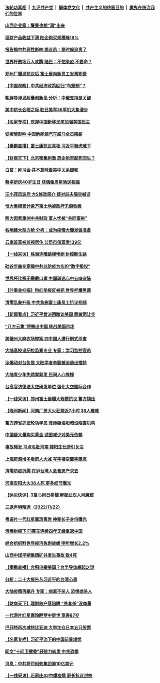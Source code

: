####  [法轮功真相](../../../../basic/blob/master/README.md?t=11241401) &nbsp;|&nbsp; [九评共产党](../../../../9ping.md/blob/master/README.md?t=11241401) &nbsp;|&nbsp; [解体党文化](../../../../jtdwh.md/blob/master/README.md?t=11241401)  &nbsp;|&nbsp; [共产主义的终极目的](../../../../gczydzjmd.md/blob/master/README.md?t=11241401) &nbsp;|&nbsp; [魔鬼在统治我们的世界](../../../../mgztzwmdsj.md/blob/master/README.md?t=11241401) 

#### [山西企业家：警察也想“润”出来](../pages/nsc413/n13871990.md?t=11241401) 


#### [理财产品收益下滑 陆企购买规模降19%](../pages/nsc413/n13871931.md?t=11241401) 

#### [报告揭中共恶性影响 美议员：是时候追责了](../pages/nsc413/n13871950.md?t=11241401) 

#### [世界杯赛场万人欢腾 陆民：不怕染疫 不要命？](../pages/nsc413/n13871649.md?t=11241401) 

#### [郑州厂爆发抗议后 富士康向新员工发离职费](../pages/nsc413/n13871944.md?t=11241401) 

#### [【中国观察】中共经济政策回归“鸟笼制”？](../pages/nsc413/n13871689.md?t=11241401) 

#### [朝鲜导弹发射量创新高 分析：中俄支持是关键](../pages/nsc413/n13871809.md?t=11241401) 

#### [美中防长会晤之际 驻日美军36军机大象漫步](../pages/nsc413/n13871878.md?t=11241401) 

#### [【名家专栏】欢迎中国新移民来加强美国民主](../pages/nsc413/n13871625.md?t=11241401) 

#### [受疫情影响 中国新能源汽车威马全员降薪](../pages/nsc413/n13871812.md?t=11241401) 

#### [【秦鹏直播】富士康抗议真相 习近平骑虎难下](../pages/nsc413/n13871811.md?t=11241401) 

#### [【财商天下】北京密集刺激 房企能否起死回生？](../pages/nsc413/n13871777.md?t=11241401) 

#### [白宫：拜习会 并不意味着美中关系缓和](../pages/nsc413/n13871836.md?t=11241401) 

#### [蔡卓妍庆40岁生日 获偶像周星驰送祝福](../pages/nsc413/n13871818.md?t=11241401) 

#### [汪小菲风波后 大S修改简介 疑对前夫隔空喊话](../pages/nsc413/n13871788.md?t=11241401) 

#### [恒大集团累计逾万亩土地被政府无偿收缴](../pages/nsc413/n13871798.md?t=11241401) 

#### [两大因素重创中共财政 富人忧被“共同富裕”](../pages/nsc413/n13871763.md?t=11241401) 

#### [各地建大型方舱 分析：或为疫情大爆发做准备](../pages/nsc413/n13871467.md?t=11241401) 

#### [云南首富被监视居住 公司市值蒸发139亿](../pages/nsc413/n13871775.md?t=11241401) 

#### [【一线采访】株洲连曝跳楼惨剧 封控断生路](../pages/nsc413/n13871546.md?t=11241401) 

#### [硅谷华裔专家揭中共以防疫为名的“数字极权”](../pages/nsc413/n13871682.md?t=11241401) 

#### [世界杯比赛无需戴口罩 中国球迷心中五味杂陈](../pages/nsc413/n13871730.md?t=11241401) 

#### [【时事金扫描】粉红举报反被抓 世界杯爆黑幕](../pages/nsc413/n13871156.md?t=11241401) 

#### [清零乱象升级 中共急删富士康员工抗议视频](../pages/nsc413/n13871690.md?t=11241401) 

#### [【新闻看点】习近平曾派团暗访美国 愿做两让步](../pages/nsc413/n13871108.md?t=11241401) 

#### [“八方云集”将撤出中国 转战美国市场](../pages/nsc413/n13871500.md?t=11241401) 

#### [美俄州大麻农场惨案 四中国人遭行刑式杀害](../pages/nsc413/n13871609.md?t=11241401) 

#### [大陆高校设纪检监察专业 专家：学习监控官员](../pages/nsc413/n13871496.md?t=11241401) 

#### [涉煽动对台仇恨 大陆学者李毅被迫退出推特](../pages/nsc413/n13871456.md?t=11241401) 

#### [大陆青少年失踪案频发 民间人心惶惶](../pages/nsc413/n13870138.md?t=11241401) 

#### [台高官访德法太空研发单位 强化太空国际合作](../pages/nsc413/n13871388.md?t=11241401) 

#### [【一线采访】郑州富士康爆大规模抗议 警方镇压](../pages/nsc413/n13871339.md?t=11241401) 


#### [【晚间新闻】河南厂房大火狂烧近7小时 38人罹难](../pages/nsc413/n13871443.md?t=11241401) 


#### [警方跨省抓法轮功学员 律师疑洛阳暗设陷害机构](../pages/nsc413/n13870178.md?t=11241401) 


#### [中国疑大量购买黄金 试图减少对美元依赖](../pages/nsc413/n13871366.md?t=11241401) 

#### [事故频发 习点名批河南 楼阳生仕途引关注](../pages/nsc413/n13871274.md?t=11241401) 

#### [上海房源增多看房人大减 写字楼空置率飙高](../pages/nsc413/n13871296.md?t=11241401) 

#### [清零防疫折腾 在沪台湾人急售房产求去](../pages/nsc413/n13871257.md?t=11241401) 

#### [河南安阳大火38人死 更多细节曝光](../pages/nsc413/n13871206.md?t=11241401) 

#### [【远见快评】3童心同日移植 解密武汉人间魔窟](../pages/nsc413/n13871160.md?t=11241401) 


#### [三退声明精选（2022/11/22）](../pages/nsc413/n13871265.md?t=11241401) 

#### [粤语片一代红星嘉玲离世 神秘长子身份曝光](../pages/nsc413/n13871139.md?t=11241401) 

#### [清零封控下 F1赛车连续四年无缘重返中国](../pages/nsc413/n13871205.md?t=11241401) 

#### [经合组织料世界经济急剧放缓 明年增长2.2%](../pages/nsc413/n13871095.md?t=11241401) 

#### [山西中煤平朔集团矿井发生事故 致4死](../pages/nsc413/n13871201.md?t=11241401) 

#### [【秦鹏直播】台积电搬美国？台半导体崛起之谜](../pages/nsc413/n13871107.md?t=11241401) 

#### [分析：二十大报告与习近平的台湾心思](../pages/nsc413/n13870508.md?t=11241401) 

#### [大陆疫情再飙升 专家：病毒不杀人 恐惧或杀人](../pages/nsc413/n13871007.md?t=11241401) 

#### [【财商天下】理财散户落陷阱 “养套杀”没商量](../pages/nsc413/n13871031.md?t=11241401) 

#### [一代港片红星嘉玲睡梦中辞世 享寿87岁](../pages/nsc413/n13871027.md?t=11241401) 

#### [巴菲特再次减持比亚迪 大举加仓日本五只股票](../pages/nsc413/n13871067.md?t=11241401) 

#### [【名家专栏】习近平治下的中国前景堪忧](../pages/nsc413/n13870902.md?t=11241401) 

#### [网文“十问卫健委”获接力转发 中共恐惧](../pages/nsc413/n13871038.md?t=11241401) 

#### [消息：中共将罚蚂蚁集团逾10亿美元](../pages/nsc413/n13871032.md?t=11241401) 

#### [【一线采访】石家庄42中爆疫情 家长抗议封校](../pages/nsc413/n13870759.md?t=11241401) 

